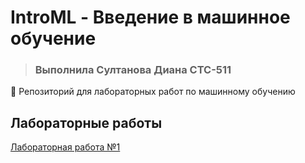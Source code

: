 # IntroML - Введение в машинное обучение

>### Выполнила Султанова Диана СТС-511

🤖 Репозиторий для лабораторных работ по машинному обучению 

## Лабораторные работы
[Лабораторная работа №1](https://github.com/babadiana/IntroML/tree/main/lr1)
